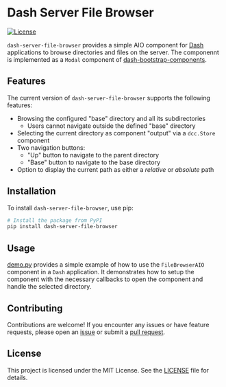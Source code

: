 # Dash Server File Browser

[![License](https://img.shields.io/badge/license-MIT-blue.svg)](LICENSE)

`dash-server-file-browser` provides a simple AIO component for [Dash](https://github.com/plotly/dash) applications to browse directories and files on the server.
The componennt is implemented as a `Modal` component of [dash-bootstrap-components](https://github.com/facultyai/dash-bootstrap-components).

## Features

The current version of `dash-server-file-browser` supports the following features:

- Browsing the configured "base" directory and all its subdirectories
  - Users cannot navigate outside the defined "base" directory
- Selecting the current directory as component "output" via a `dcc.Store` component
- Two navigation buttons:
  - "Up" button to navigate to the parent directory
  - "Base" button to navigate to the base directory
- Option to display the current path as either a *relative* or *absolute* path

## Installation

To install `dash-server-file-browser`, use pip:

```bash
# Install the package from PyPI
pip install dash-server-file-browser
```

## Usage

[demo.py](https://github.com/Zoraiyo/dash-server-file-browser/blob/main/demo/demo.py) provides a simple example of how to use the `FileBrowserAIO` component in a `Dash` application.
It demonstrates how to setup the component with the necessary callbacks to open the
component and handle the selected directory.

## Contributing

Contributions are welcome! If you encounter any issues or have feature requests, please open an [issue](https://github.com/Zoraiyo/dash-server-file-browser/issues) or submit a [pull request](https://github.com/Zoraiyo/dash-server-file-browser/pulls).

## License

This project is licensed under the MIT License. See the [LICENSE](LICENSE) file for details.
